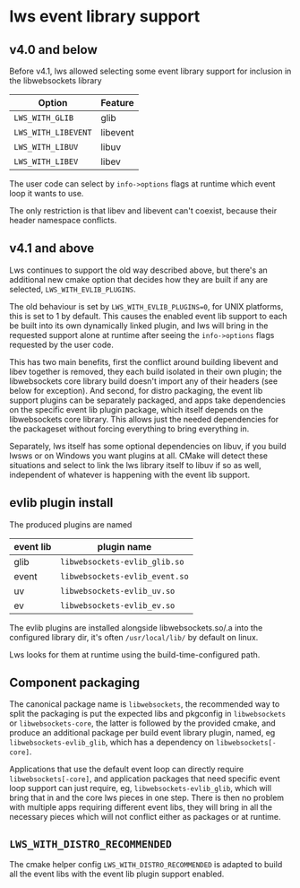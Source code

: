 # lws event library support

## v4.0 and below

Before v4.1, lws allowed selecting some event library support for inclusion
in the libwebsockets library

Option|Feature
---|---
`LWS_WITH_GLIB`|glib
`LWS_WITH_LIBEVENT`|libevent
`LWS_WITH_LIBUV`|libuv
`LWS_WITH_LIBEV`|libev

The user code can select by `info->options` flags at runtime which event loop
it wants to use.

The only restriction is that libev and libevent can't coexist, because their
header namespace conflicts.

## v4.1 and above

Lws continues to support the old way described above, but there's an additional
new cmake option that decides how they are built if any are selected,
`LWS_WITH_EVLIB_PLUGINS`.

The old behaviour is set by `LWS_WITH_EVLIB_PLUGINS=0`, for UNIX platforms, this
is set to 1 by default.  This causes the enabled event lib support to each be built into
its own dynamically linked plugin, and lws will bring in the requested support alone
at runtime after seeing the `info->options` flags requested by the user code.

This has two main benefits, first the conflict around building libevent and libev
together is removed, they each build isolated in their own plugin; the libwebsockets
core library build doesn't import any of their headers (see below for exception).
And second, for distro packaging, the event lib support plugins can be separately
packaged, and apps take dependencies on the specific event lib plugin package, which
itself depends on the libwebsockets core library.  This allows just the needed
dependencies for the packageset without forcing everything to bring everything in.

Separately, lws itself has some optional dependencies on libuv, if you build lwsws
or on Windows you want plugins at all.  CMake will detect these situations and
select to link the lws library itself to libuv if so as well, independent of whatever
is happening with the event lib support.

## evlib plugin install

The produced plugins are named

event lib|plugin name
---|---
glib|`libwebsockets-evlib_glib.so`
event|`libwebsockets-evlib_event.so`
uv|`libwebsockets-evlib_uv.so`
ev|`libwebsockets-evlib_ev.so`

The evlib plugins are installed alongside libwebsockets.so/.a into the configured
library dir, it's often `/usr/local/lib/` by default on linux.

Lws looks for them at runtime using the build-time-configured path.

## Component packaging

The canonical package name is `libwebsockets`, the recommended way to split the
packaging is put the expected libs and pkgconfig in `libwebsockets` or `libwebsockets-core`,
the latter is followed by the provided cmake, and produce an additional package per build
event library plugin, named, eg `libwebsockets-evlib_glib`, which has a dependency on
`libwebsockets[-core]`.

Applications that use the default event loop can directly require `libwebsockets[-core]`,
and application packages that need specific event loop support can just require, eg,
`libwebsockets-evlib_glib`, which will bring that in and the core lws pieces in one step.
There is then no problem with multiple apps requiring different event libs, they will
bring in all the necessary pieces which will not conflict either as packages or at
runtime.

## `LWS_WITH_DISTRO_RECOMMENDED`

The cmake helper config `LWS_WITH_DISTRO_RECOMMENDED` is adapted to build all the
event libs with the event lib plugin support enabled.

